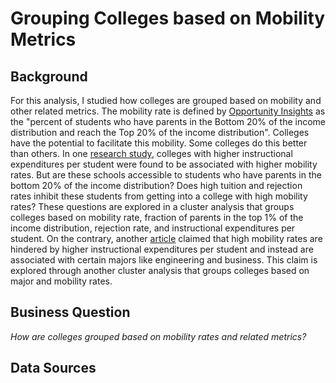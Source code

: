 # Grouping Colleges based on Mobility Metrics
## Background
For this analysis, I studied how colleges are grouped based on mobility and other related metrics.  The mobility rate is defined by [Opportunity Insights](https://opportunityinsights.org/) as the "percent of students who have parents in the Bottom 20% of the income distribution and reach the Top 20% of the income distribution".  Colleges have the potential to facilitate this mobility.  Some colleges do this better than others.  In one [research study](https://www.brookings.edu/research/opportunity-engines-middle-class-mobility-in-higher-education/), colleges with higher instructional expenditures per student were found to be associated with higher mobility rates.  But are these schools accessible to students who have parents in the bottom 20% of the income distribution?  Does high tuition and rejection rates inhibit these students from getting into a college with high mobility rates?  These questions are explored in a cluster analysis that groups colleges based on mobility rate, fraction of parents in the top 1% of the income distribution, rejection rate, and instructional expenditures per student.  On the contrary, another [article](https://www.forbes.com/sites/prestoncooper2/2020/07/15/which-colleges-are-fulfilling-the-promise-of-intergenerational-mobility/?sh=22e2596163bc) claimed that high mobility rates are hindered by higher instructional expenditures per student and instead are associated with certain majors like engineering and business.  This claim is explored through another cluster analysis that groups colleges based on major and mobility rates.  

## Business Question
_How are colleges grouped based on mobility rates and related metrics?_

## Data Sources 


